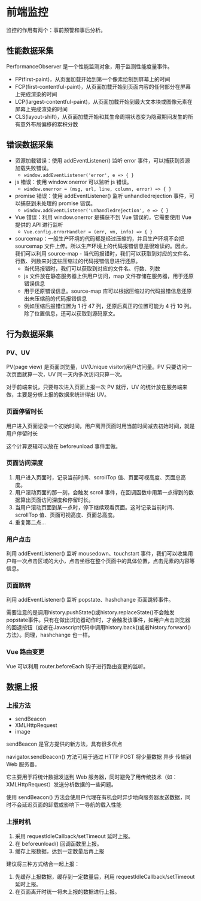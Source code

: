 # 前端监控

监控的作用有两个：事前预警和事后分析。

## 性能数据采集

PerformanceObserver 是一个性能监测对象，用于监测性能度量事件。

- FP(first-paint)，从页面加载开始到第一个像素绘制到屏幕上的时间
- FCP(first-contentful-paint)，从页面加载开始到页面内容的任何部分在屏幕上完成渲染的时间
- LCP(largest-contentful-paint)，从页面加载开始到最大文本块或图像元素在屏幕上完成渲染的时间
- CLS(layout-shift)，从页面加载开始和其生命周期状态变为隐藏期间发生的所有意外布局偏移的累积分数

## 错误数据采集

- 资源加载错误：使用 addEventListener() 监听 error 事件，可以捕获到资源加载失败错误。
  - `window.addEventListener('error', e => { }`
- js 错误：使用 window.onerror 可以监听 js 错误。
  - `window.onerror = (msg, url, line, column, error) => { }`
- promise 错误：使用 addEventListener() 监听 unhandledrejection 事件，可以捕获到未处理的 promise 错误。
  - `window.addEventListener('unhandledrejection', e => { }`
- Vue 错误：利用 window.onerror 是捕获不到 Vue 错误的，它需要使用 Vue 提供的 API 进行监听
  - `Vue.config.errorHandler = (err, vm, info) => { }`
- sourcemap：一般生产环境的代码都是经过压缩的，并且生产环境不会把 sourcemap 文件上传。所以生产环境上的代码报错信息是很难读的。因此，我们可以利用 source-map - 当代码报错时，我们可以获取到对应的文件名、行数、列数来对这些压缩过的代码报错信息进行还原。
  - 当代码报错时，我们可以获取到对应的文件名、行数、列数
  - js 文件放在静态服务器上供用户访问，map 文件存储在服务器，用于还原错误信息
  - 用于还原错误信息。source-map 库可以根据压缩过的代码报错信息还原出未压缩前的代码报错信息
  - 例如压缩后报错位置为 1 行 47 列，还原后真正的位置可能为 4 行 10 列。除了位置信息，还可以获取到源码原文。

## 行为数据采集

### PV、UV

PV(page view) 是页面浏览量，UV(Unique visitor)用户访问量。PV 只要访问一次页面就算一次，UV 同一天内多次访问只算一次。

对于前端来说，只要每次进入页面上报一次 PV 就行，UV 的统计放在服务端来做，主要是分析上报的数据来统计得出 UV。

### 页面停留时长

用户进入页面记录一个初始时间，用户离开页面时用当前时间减去初始时间，就是用户停留时长

这个计算逻辑可以放在 beforeunload 事件里做。

### 页面访问深度

1. 用户进入页面时，记录当前时间、scrollTop 值、页面可视高度、页面总高度。
2. 用户滚动页面的那一刻，会触发 scroll 事件，在回调函数中用第一点得到的数据算出页面访问深度和停留时长。
3. 当用户滚动页面到某一点时，停下继续观看页面。这时记录当前时间、scrollTop 值、页面可视高度、页面总高度。
4. 重复第二点...

### 用户点击

利用 addEventListener() 监听 mousedown、touchstart 事件，我们可以收集用户每一次点击区域的大小，点击坐标在整个页面中的具体位置，点击元素的内容等信息。

### 页面跳转

利用 addEventListener() 监听 popstate、hashchange 页面跳转事件。

需要注意的是调用history.pushState()或history.replaceState()不会触发popstate事件。只有在做出浏览器动作时，才会触发该事件，如用户点击浏览器的回退按钮（或者在Javascript代码中调用history.back()或者history.forward()方法）。同理，hashchange 也一样。

### Vue 路由变更

Vue 可以利用 router.beforeEach 钩子进行路由变更的监听。

## 数据上报

### 上报方法

- sendBeacon
- XMLHttpRequest
- image

sendBeacon 是官方提供的新方法，具有很多优点

navigator.sendBeacon() 方法可用于通过 HTTP POST 将少量数据 异步 传输到 Web 服务器。

它主要用于将统计数据发送到 Web 服务器，同时避免了用传统技术（如：XMLHttpRequest）发送分析数据的一些问题。

使用 sendBeacon() 方法会使用户代理在有机会时异步地向服务器发送数据，同时不会延迟页面的卸载或影响下一导航的载入性能

### 上报时机

1. 采用 requestIdleCallback/setTimeout 延时上报。
2. 在 beforeunload() 回调函数里上报。
3. 缓存上报数据，达到一定数量后再上报

建议将三种方式结合一起上报：

1. 先缓存上报数据，缓存到一定数量后，利用 requestIdleCallback/setTimeout 延时上报。
2. 在页面离开时统一将未上报的数据进行上报。

